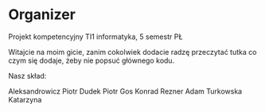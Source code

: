 # Organizer
Projekt kompetencyjny TI1 informatyka, 5 semestr PŁ

Witajcie na moim gicie, zanim cokolwiek dodacie radzę przeczytać tutka co czym się dodaje, żeby nie popsuć głównego kodu.


Nasz skład:

Aleksandrowicz Piotr
Dudek Piotr
Gos Konrad
Rezner Adam
Turkowska Katarzyna



